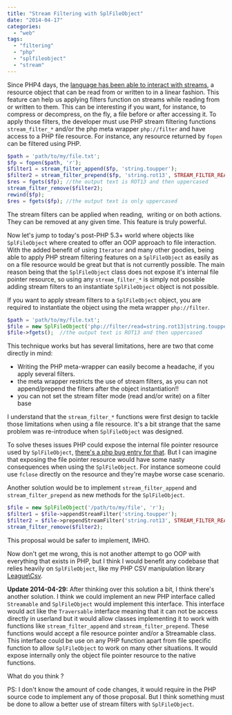 ```yaml
---
title: "Stream Filtering with SplFileObject"
date: "2014-04-17"
categories: 
  - "web"
tags: 
  - "filtering"
  - "php"
  - "splfileobject"
  - "stream"
---
```


Since PHP4 days, the [language has been able to interact with streams](http://www.sitepoint.com/%EF%BB%BFunderstanding-streams-in-php/ "Understanding Streams in PHP"), a resource object that can be read from or written to in a linear fashion. This feature can help us applying filters function on streams while reading from or written to them. This can be interesting if you want, for instance, to compress or decompress, on the fly, a file before or after accessing it. To apply those filters, the developer must use PHP stream filtering functions `stream_filter_*` and/or the php meta wrapper `php://filter` and have access to a PHP file resource. For instance, any resource returned by `fopen` can be filtered using PHP.

```php
$path = 'path/to/my/file.txt';
$fp = fopen($path, 'r');
$filter1 = stream_filter_append($fp, 'string.toupper');
$filter2 = stream_filter_prepend($fp, 'string.rot13', STREAM_FILTER_READ);
$res = fgets($fp); //the output text is ROT13 and then uppercased
stream_filter_remove($filter2);
rewind($fp);
$res = fgets($fp); //the output text is only uppercased
```

The stream filters can be applied when reading,  writing or on both actions. They can be removed at any given time. This feature is truly powerful.

Now let's jump to today's post-PHP 5.3+ world where objects like `SplFileObject` where created to offer an OOP approach to file interaction. With the added benefit of using `Iterator` and many other goodies, being able to apply PHP stream filtering features on a `SplFileObject` as easily as on a file resource would be great but that is not currently possible. The main reason being that the `SplFileObject` class does not expose it's internal file pointer resource, so using any `stream_filter_*` is simply not possible adding stream filters to an instantiate `SplFileObject` object is not possible.

If you want to apply stream filters to a `SplFileObject` object, you are required to instantiate the object using the meta wrapper `php://filter`.

```php
$path = 'path/to/my/file.txt';
$file = new SplFileObject('php://filter/read=string.rot13|string.toupper/resource='.$path, 'r');
$file->fgets();  //the output text is ROT13 and then uppercased
```

This technique works but has several limitations, here are two that come directly in mind:

- Writing the PHP meta-wrapper can easily become a headache, if you apply several filters.
- the meta wrapper restricts the use of stream filters, as you can not append/prepend the filters after the object instantiation!!
- you can not set the stream filter mode (read and/or write) on a filter base

I understand that the `stream_filter_*` functions were first design to tackle those limitations when using a file resource. It's a bit strange that the same problem was re-introduce when `SplFileObject` was designed.

To solve theses issues PHP could expose the internal file pointer resource used by `SplFileObject`, [there's a php bug entry for that](https://bugs.php.net/bug.php?id=44392 "Bug entry to implement file pointer access to SplFileObject"). But I can imagine that exposing the file pointer resource would have some nasty consequences when using the `SplFileObject`. For instance someone could use `fclose` directly on the resource and they're maybe worse case scenario.

Another solution would be to implement `stream_filter_append` and `stream_filter_prepend` as new methods for the `SplFileObject`.

```php
$file = new SplFileObject('/path/to/my/file', 'r');
$filter1 = $file->appendStreamFilter('string.toupper');
$filter2 = $file->prependStreamFilter('string.rot13', STREAM_FILTER_READ);
stream_filter_remove($filter2);
```

This proposal would be safer to implement, IMHO.

Now don't get me wrong, this is not another attempt to go OOP with everything that exists in PHP, but I think I would benefit any codebase that relies heavily on `SplFileObject`, like my PHP CSV manipulation library [League\\Csv](http://csv.thephpleague.com/ "The CSV Manipulation library").

**Update 2014-04-29:** After thinking over this solution a bit, I think there's another solution. I think we could implement an new PHP interface called `Streamable` and `SplFileObject` would implement this interface. This interface would act like the `Traversable` interface meaning that it can not be access directly in userland but it would allow classes implementing it to work with functions like `stream_filter_append` and `stream_filter_prepend`. These functions would accept a file resource pointer and/or a Streamable class. This interface could be use on any PHP function apart from file specific function to allow `SplFileObject` to work on many other situations. It would expose internally only the object file pointer resource to the native functions.

What do you think ?

PS: I don't know the amount of code changes, it would require in the PHP source code to implement any of those proposal. But I think something must be done to allow a better use of stream filters with `SplFileObject`.
